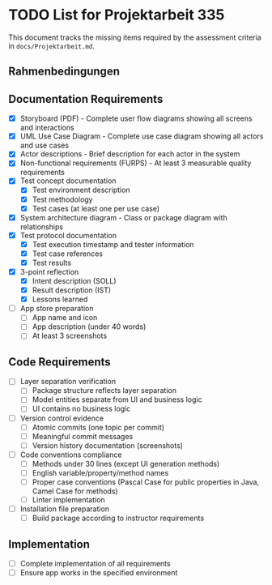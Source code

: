# TODO List for Projektarbeit 335

This document tracks the missing items required by the assessment criteria in `docs/Projektarbeit.md`.

## Rahmenbedingungen

## Documentation Requirements

- [x] Storyboard (PDF) - Complete user flow diagrams showing all screens and interactions
- [x] UML Use Case Diagram - Complete use case diagram showing all actors and use cases
- [x] Actor descriptions - Brief description for each actor in the system
- [x] Non-functional requirements (FURPS) - At least 3 measurable quality requirements
- [x] Test concept documentation
  - [x] Test environment description
  - [x] Test methodology
  - [x] Test cases (at least one per use case)
- [x] System architecture diagram - Class or package diagram with relationships
- [x] Test protocol documentation
  - [x] Test execution timestamp and tester information
  - [x] Test case references
  - [x] Test results
- [x] 3-point reflection
  - [x] Intent description (SOLL)
  - [x] Result description (IST)
  - [x] Lessons learned
- [ ] App store preparation
  - [ ] App name and icon
  - [ ] App description (under 40 words)
  - [ ] At least 3 screenshots

## Code Requirements

- [ ] Layer separation verification
  - [ ] Package structure reflects layer separation
  - [ ] Model entities separate from UI and business logic
  - [ ] UI contains no business logic
- [ ] Version control evidence
  - [ ] Atomic commits (one topic per commit)
  - [ ] Meaningful commit messages
  - [ ] Version history documentation (screenshots)
- [ ] Code conventions compliance
  - [ ] Methods under 30 lines (except UI generation methods)
  - [ ] English variable/property/method names
  - [ ] Proper case conventions (Pascal Case for public properties in Java, Camel Case for methods)
  - [ ] Linter implementation
- [ ] Installation file preparation
  - [ ] Build package according to instructor requirements

## Implementation

- [ ] Complete implementation of all requirements
- [ ] Ensure app works in the specified environment
